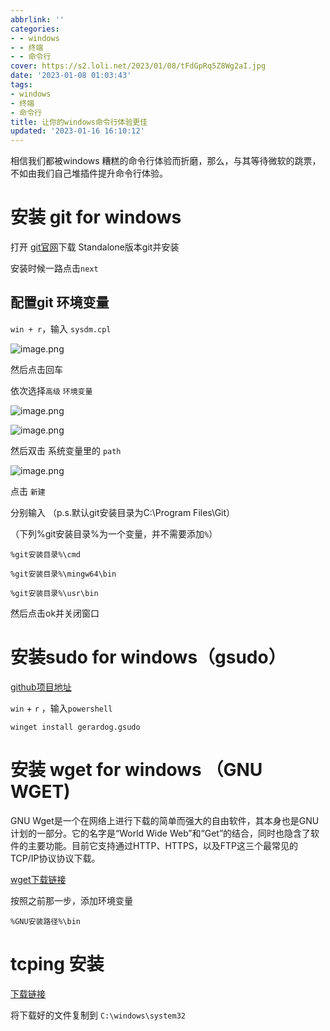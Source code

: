 ```yaml
---
abbrlink: ''
categories:
- - windows
- - 终端
- - 命令行
cover: https://s2.loli.net/2023/01/08/tFdGpRq5Z8Wg2aI.jpg
date: '2023-01-08 01:03:43'
tags:
- windows
- 终端
- 命令行
title: 让你的windows命令行体验更佳
updated: '2023-01-16 16:10:12'
---
```

相信我们都被windows 糟糕的命令行体验而折磨，那么，与其等待微软的跳票，不如由我们自己堆插件提升命令行体验。

# 安装 git for windows

打开 [git官网](https://git-scm.com/downloads/win)下载 Standalone版本git并安装

安装时候一路点击`next`

## 配置git 环境变量

`win + r`，输入 `sysdm.cpl`

![image.png](https://s2.loli.net/2023/01/08/7LOIdoewrltAjzg.png)

然后点击回车

依次选择`高级` `环境变量`

![image.png](https://s2.loli.net/2023/01/08/3DObsKHEmndlJgc.png)

![image.png](https://s2.loli.net/2023/01/08/M5CO4ZgTIPwHc9X.png)

然后双击 系统变量里的 `path`

![image.png](https://s2.loli.net/2023/01/08/tpSmN94OkUwz3Gu.png)

点击 `新建`

分别输入 （p.s.默认git安装目录为C:\Program Files\Git）

（下列%git安装目录%为一个变量，并不需要添加`%`）

```
%git安装目录%\cmd
```

```
%git安装目录%\mingw64\bin
```

```
%git安装目录%\usr\bin
```

然后点击ok并关闭窗口

# 安装sudo for windows（gsudo）

[github项目地址](https://github.com/gerardog/gsudo)

`win` + `r` ，输入`powershell`

```
winget install gerardog.gsudo
```

# 安装 wget for windows （GNU WGET)

GNU Wget是一个在网络上进行下载的简单而强大的自由软件，其本身也是GNU计划的一部分。它的名字是“World Wide Web”和“Get”的结合，同时也隐含了软件的主要功能。目前它支持通过HTTP、HTTPS，以及FTP这三个最常见的TCP/IP协议协议下载。

[wget下载链接](https://nchc.dl.sourceforge.net/project/gnuwin32/wget/1.11.4-1/wget-1.11.4-1-setup.exe)

按照之前那一步，添加环境变量

```
%GNU安装路径%\bin
```

# tcping 安装

[下载链接](https://download.elifulkerson.com/files/tcping/current/tcping.exe)

将下载好的文件复制到 `C:\windows\system32`
